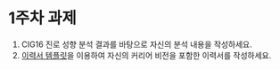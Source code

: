 # 1주차 과제

1. CIG16 진로 성향 분석 결과를 바탕으로 자신의 분석 내용을 작성하세요.
2. [이력서 템플릿](./resume.md)을 이용하여 자신의 커리어 비전을 포함한 이력서를 작성하세요.
